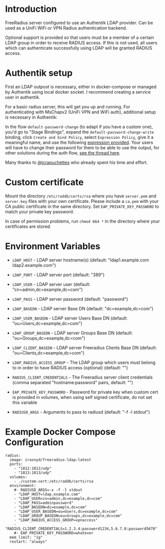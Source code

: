 Introduction
============

FreeRadius server configured to use an Authentik LDAP provider. Can be used as a UniFi WiFi or VPN Radius authentication backend.

Optional support is provided so that users must be a member of a certain LDAP
group in order to receive RADIUS access. If this is not used, all users which
can authenticate successfully using LDAP will be granted RADIUS access.

Authentik setup
====================================
First an LDAP outpost is necessary, either in docker-compose or managed by Authentik using local docker socket. I recommend creating a service user in authentik.

For a basic radius server, this will get you up and running. For authenticating with MsChapv2 (UniFi VPN and WiFi auth), additional setup is necessary in Authentik:

In the flow `default-password-change` (to adapt if you have a custom one), you'd go to "Stage Bindings", expand the `default-password-change-write` binding, click `Create and bind Policy`, select `Expression Policy`, give it a meaningful name, and use the following [expression provided](https://gist.github.com/jcrapuchettes/830c99982e391c858f5b7eb066c02749). Your users will have to change their password for them to be able to use the output, for other solutions during the auth flow, [see the thread here](https://github.com/goauthentik/authentik/issues/8768#issuecomment-2383738234).

Many thanks to [@jcrapuchettes](https://github.com/jcrapuchettes) who already spent his time and effort.

Custom certificate
====================================
Mount the directory `/etc/raddb/certs/rsa` where you have `server.pem` and `server.key` files with your own certificate. 
Please include a `ca.pem` with your CA public certificate in the same directory.
Set `EAP_PRIVATE_KEY_PASSWORD` to match your private key password.

In case of permission problems, run `chmod 664 *` in the directory where your certificates are stored.

Environment Variables
=====================

- `LDAP_HOST` - LDAP server hostname(s) (default: "ldap1.example.com ldap2.example.com")
- `LDAP_PORT` - LDAP server port (default: "389")
- `LDAP_USER` - LDAP server user (default: "cn=admin,dc=example,dc=com")
- `LDAP_PASS` - LDAP server password (default: "password")
- `LDAP_BASEDN` - LDAP server Base DN (default: "dc=example,dc=com")
- `LDAP_USER_BASEDN` - LDAP server Users Base DN (default: "ou=Users,dc=example,dc=com")
- `LDAP_GROUP_BASEDN` - LDAP server Groups Base DN (default: "ou=Groups,dc=example,dc=com")
- `LDAP_CLIENT_BASEDN` - LDAP server Freeradius Clients Base DN (default: "ou=Clients,dc=example,dc=com")

- `LDAP_RADIUS_ACCESS_GROUP` - The LDAP group which users must belong to in order to have RADIUS access (optional) (default: "")
- `RADIUS_CLIENT_CREDENTIALS` - The Freeradius server client credentials (comma separated "hostname:password" pairs, default: "")

- `EAP_PRIVATE_KEY_PASSWORD` - Password for private key when custom cert is provided in volumes, when using self signed certificate, do not set this variable

- `RADIUSD_ARGS` - Arguments to pass to radiusd (default: "-f -l stdout")

Example Docker Compose Configuration
====================================

    radius:
      image: irasnyd/freeradius-ldap:latest
      ports:
        - "1812:1812/udp"
        - "1813:1813/udp"
      volumes:
        - ./custom-cert:/etc/raddb/certs/rsa
      environment:
        #- RADIUSD_ARGS=-x -f -l stdout
        - "LDAP_HOST=ldap.example.com"
        - "LDAP_USER=cn=admin,dc=example,dc=com"
        - "LDAP_PASS=adminpassword"
        - "LDAP_BASEDN=dc=example,dc=com"
        - "LDAP_USER_BASEDN=ou=Users,dc=example,dc=com"
        - "LDAP_GROUP_BASEDN=ou=Groups,dc=example,dc=com"
        - "LDAP_RADIUS_ACCESS_GROUP=vpnaccess"
        - "RADIUS_CLIENT_CREDENTIALS=1.2.3.4:password1234,5.6.7.8:password5678"
        #- EAP_PRIVATE_KEY_PASSWORD=whatever
      mem_limit: "1g"
      restart: "always"
